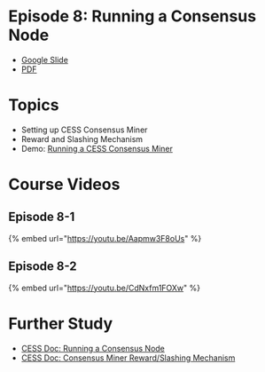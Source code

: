 # Episode 8: Running a Consensus Node

- [Google Slide](https://docs.google.com/presentation/d/1JywAAKJ3ZADT6U5-11yV39LQocu22pTmBqfcjIpFpnA/edit#slide=id.p)
- [PDF](https://drive.google.com/file/d/1uMgsV3NQsCxbMxDNJb9GmiYoujFyfBx2/view?usp=sharing)

# Topics

- Setting up CESS Consensus Miner
- Reward and Slashing Mechanism
- Demo: [Running a CESS Consensus Miner](https://docs.cess.cloud/core/consensus-miner/running)

# Course Videos

## Episode 8-1

{% embed url="https://youtu.be/Aapmw3F8oUs" %}

## Episode 8-2

{% embed url="https://youtu.be/CdNxfm1FOXw" %}

# Further Study

- [CESS Doc: Running a Consensus Node](https://docs.cess.cloud/core/consensus-miner/running)
- [CESS Doc: Consensus Miner Reward/Slashing Mechanism](https://docs.cess.cloud/core/consensus-miner/reward)
